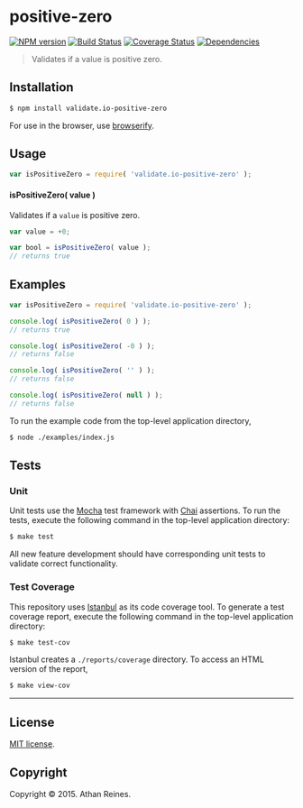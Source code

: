 positive-zero
===
[![NPM version][npm-image]][npm-url] [![Build Status][travis-image]][travis-url] [![Coverage Status][coveralls-image]][coveralls-url] [![Dependencies][dependencies-image]][dependencies-url]

> Validates if a value is positive zero.


## Installation

``` bash
$ npm install validate.io-positive-zero
```

For use in the browser, use [browserify](https://github.com/substack/node-browserify).


## Usage

``` javascript
var isPositiveZero = require( 'validate.io-positive-zero' );
```

#### isPositiveZero( value )

Validates if a `value` is positive zero.

``` javascript
var value = +0;

var bool = isPositiveZero( value );
// returns true
```


## Examples

``` javascript
var isPositiveZero = require( 'validate.io-positive-zero' );

console.log( isPositiveZero( 0 ) );
// returns true

console.log( isPositiveZero( -0 ) );
// returns false

console.log( isPositiveZero( '' ) );
// returns false

console.log( isPositiveZero( null ) );
// returns false
```

To run the example code from the top-level application directory,

``` bash
$ node ./examples/index.js
```


## Tests

### Unit

Unit tests use the [Mocha](http://mochajs.org) test framework with [Chai](http://chaijs.com) assertions. To run the tests, execute the following command in the top-level application directory:

``` bash
$ make test
```

All new feature development should have corresponding unit tests to validate correct functionality.


### Test Coverage

This repository uses [Istanbul](https://github.com/gotwarlost/istanbul) as its code coverage tool. To generate a test coverage report, execute the following command in the top-level application directory:

``` bash
$ make test-cov
```

Istanbul creates a `./reports/coverage` directory. To access an HTML version of the report,

``` bash
$ make view-cov
```


---
## License

[MIT license](http://opensource.org/licenses/MIT). 


## Copyright

Copyright &copy; 2015. Athan Reines.


[npm-image]: http://img.shields.io/npm/v/validate.io-positive-zero.svg
[npm-url]: https://npmjs.org/package/validate.io-positive-zero

[travis-image]: http://img.shields.io/travis/validate-io/positive-zero/master.svg
[travis-url]: https://travis-ci.org/validate-io/positive-zero

[coveralls-image]: https://img.shields.io/coveralls/validate-io/positive-zero/master.svg
[coveralls-url]: https://coveralls.io/r/validate-io/positive-zero?branch=master

[dependencies-image]: http://img.shields.io/david/validate-io/positive-zero.svg
[dependencies-url]: https://david-dm.org/validate-io/positive-zero

[dev-dependencies-image]: http://img.shields.io/david/dev/validate-io/positive-zero.svg
[dev-dependencies-url]: https://david-dm.org/dev/validate-io/positive-zero

[github-issues-image]: http://img.shields.io/github/issues/validate-io/positive-zero.svg
[github-issues-url]: https://github.com/validate-io/positive-zero/issues
